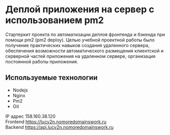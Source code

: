 # Деплой приложения на сервер с использованием pm2
Стартеркит проекта по автоматизации деплоя фронтенда и бэкенда при помощи pm2 (pm2 deploy). Целью учебной проектной работы было получение практических навыков создания удаленного сервера, обеспечения возможности автоматического размещения клиентской и серверной частей приложения на удаленном сервере, организация постоянной работы приложения.

## Используемые технологии
* Nodejs
* Nginx
* Pm2
* Git

IP адрес 158.160.38.120 <br>
Frontend https://lucy2n.nomoredomainswork.ru <br>
Backend https://api.lucy2n.nomoredomainswork.ru
